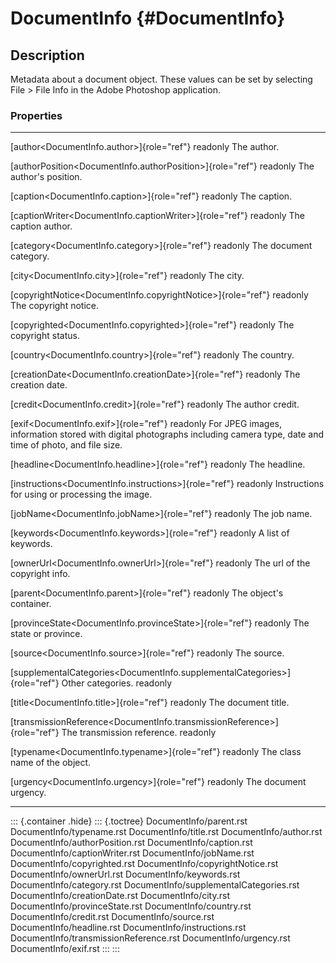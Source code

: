 DocumentInfo {#DocumentInfo}
============

Description
-----------

Metadata about a document object. These values can be set by selecting
File \> File Info in the Adobe Photoshop application.

### Properties

  ----------------------------------------------------------------------------- -------------------------------------------
  [author\<DocumentInfo.author\>]{role="ref"} readonly                          The author.

  [authorPosition\<DocumentInfo.authorPosition\>]{role="ref"} readonly          The author\'s position.

  [caption\<DocumentInfo.caption\>]{role="ref"} readonly                        The caption.

  [captionWriter\<DocumentInfo.captionWriter\>]{role="ref"} readonly            The caption author.

  [category\<DocumentInfo.category\>]{role="ref"} readonly                      The document category.

  [city\<DocumentInfo.city\>]{role="ref"} readonly                              The city.

  [copyrightNotice\<DocumentInfo.copyrightNotice\>]{role="ref"} readonly        The copyright notice.

  [copyrighted\<DocumentInfo.copyrighted\>]{role="ref"} readonly                The copyright status.

  [country\<DocumentInfo.country\>]{role="ref"} readonly                        The country.

  [creationDate\<DocumentInfo.creationDate\>]{role="ref"} readonly              The creation date.

  [credit\<DocumentInfo.credit\>]{role="ref"} readonly                          The author credit.

  [exif\<DocumentInfo.exif\>]{role="ref"} readonly                              For JPEG images, information stored with
                                                                                digital photographs including camera type,
                                                                                date and time of photo, and file size.

  [headline\<DocumentInfo.headline\>]{role="ref"} readonly                      The headline.

  [instructions\<DocumentInfo.instructions\>]{role="ref"} readonly              Instructions for using or processing the
                                                                                image.

  [jobName\<DocumentInfo.jobName\>]{role="ref"} readonly                        The job name.

  [keywords\<DocumentInfo.keywords\>]{role="ref"} readonly                      A list of keywords.

  [ownerUrl\<DocumentInfo.ownerUrl\>]{role="ref"} readonly                      The url of the copyright info.

  [parent\<DocumentInfo.parent\>]{role="ref"} readonly                          The object\'s container.

  [provinceState\<DocumentInfo.provinceState\>]{role="ref"} readonly            The state or province.

  [source\<DocumentInfo.source\>]{role="ref"} readonly                          The source.

  [supplementalCategories\<DocumentInfo.supplementalCategories\>]{role="ref"}   Other categories.
  readonly                                                                      

  [title\<DocumentInfo.title\>]{role="ref"} readonly                            The document title.

  [transmissionReference\<DocumentInfo.transmissionReference\>]{role="ref"}     The transmission reference.
  readonly                                                                      

  [typename\<DocumentInfo.typename\>]{role="ref"} readonly                      The class name of the object.

  [urgency\<DocumentInfo.urgency\>]{role="ref"} readonly                        The document urgency.
  ----------------------------------------------------------------------------- -------------------------------------------

::: {.container .hide}
::: {.toctree}
DocumentInfo/parent.rst DocumentInfo/typename.rst DocumentInfo/title.rst
DocumentInfo/author.rst DocumentInfo/authorPosition.rst
DocumentInfo/caption.rst DocumentInfo/captionWriter.rst
DocumentInfo/jobName.rst DocumentInfo/copyrighted.rst
DocumentInfo/copyrightNotice.rst DocumentInfo/ownerUrl.rst
DocumentInfo/keywords.rst DocumentInfo/category.rst
DocumentInfo/supplementalCategories.rst DocumentInfo/creationDate.rst
DocumentInfo/city.rst DocumentInfo/provinceState.rst
DocumentInfo/country.rst DocumentInfo/credit.rst DocumentInfo/source.rst
DocumentInfo/headline.rst DocumentInfo/instructions.rst
DocumentInfo/transmissionReference.rst DocumentInfo/urgency.rst
DocumentInfo/exif.rst
:::
:::
